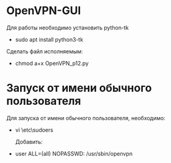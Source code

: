 # OpenVPN-GUI
Для работы необходимо установить python-tk

  * sudo apt install python3-tk

Сделать файл исполняемым:

* chmod a+x OpenVPN_p12.py

# Запуск от имени обычного пользователя
Для запуска от имени обычного пользователя, необходимо:

* vi \etc\sudoers

  Добавить:

* user ALL=(all) NOPASSWD: /usr/sbin/openvpn

